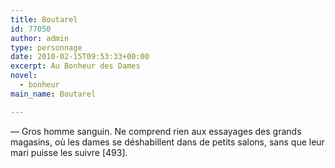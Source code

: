 ```yaml
---
title: Boutarel
id: 77050
author: admin
type: personnage
date: 2010-02-15T09:53:33+00:00
excerpt: Au Bonheur des Dames
novel:
  - bonheur
main_name: Boutarel

---
```

— Gros homme sanguin. Ne comprend rien aux essayages des grands magasins, où les dames se déshabillent dans de petits salons, sans que leur mari puisse les suivre [493]. 